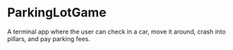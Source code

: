 # ParkingLotGame
 A terminal app where the user can check in a car, move it around, crash into pillars, and pay parking fees.
